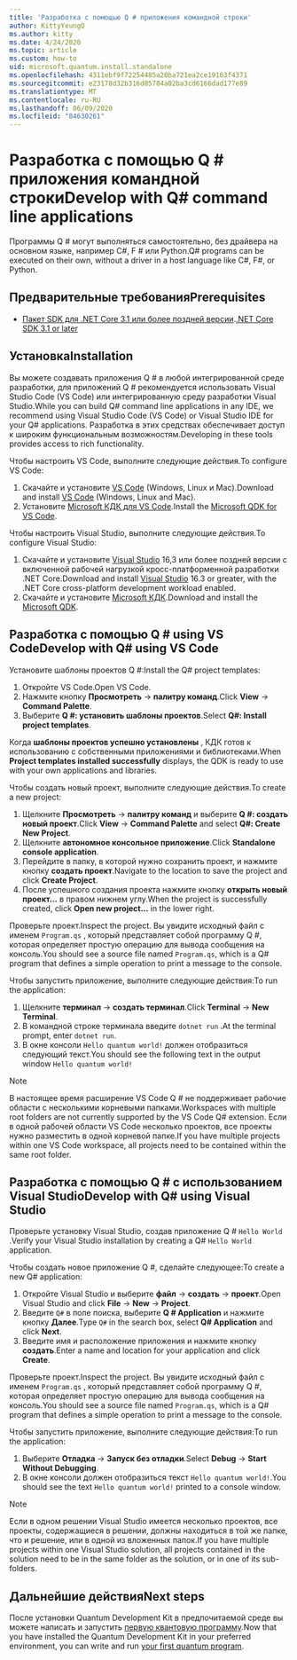 ```yaml
---
title: 'Разработка с помощью Q # приложения командной строки'
author: KittyYeungQ
ms.author: kitty
ms.date: 4/24/2020
ms.topic: article
ms.custom: how-to
uid: microsoft.quantum.install.standalone
ms.openlocfilehash: 4311ebf9f72254485a20ba721ea2ce19163f4371
ms.sourcegitcommit: e23178d32b316d05784a02ba3cd6166dad177e89
ms.translationtype: MT
ms.contentlocale: ru-RU
ms.lasthandoff: 06/09/2020
ms.locfileid: "84630261"
---
```

# <a name="develop-with-q-command-line-applications"></a><span data-ttu-id="283db-102">Разработка с помощью Q # приложения командной строки</span><span class="sxs-lookup"><span data-stu-id="283db-102">Develop with Q# command line applications</span></span>

<span data-ttu-id="283db-103">Программы Q # могут выполняться самостоятельно, без драйвера на основном языке, например C#, F # или Python.</span><span class="sxs-lookup"><span data-stu-id="283db-103">Q# programs can be executed on their own, without a driver in a host language like C#, F#, or Python.</span></span>

## <a name="prerequisites"></a><span data-ttu-id="283db-104">Предварительные требования</span><span class="sxs-lookup"><span data-stu-id="283db-104">Prerequisites</span></span>

- <span data-ttu-id="283db-105">[Пакет SDK для .NET Core 3.1 или более поздней версии](https://www.microsoft.com/net/download).</span><span class="sxs-lookup"><span data-stu-id="283db-105">[.NET Core SDK 3.1 or later](https://www.microsoft.com/net/download)</span></span>

## <a name="installation"></a><span data-ttu-id="283db-106">Установка</span><span class="sxs-lookup"><span data-stu-id="283db-106">Installation</span></span>

<span data-ttu-id="283db-107">Вы можете создавать приложения Q # в любой интегрированной среде разработки, для приложений Q # рекомендуется использовать Visual Studio Code (VS Code) или интегрированную среду разработки Visual Studio.</span><span class="sxs-lookup"><span data-stu-id="283db-107">While you can build Q# command line applications in any IDE, we recommend using Visual Studio Code (VS Code) or Visual Studio IDE for your Q# applications.</span></span> <span data-ttu-id="283db-108">Разработка в этих средствах обеспечивает доступ к широким функциональным возможностям.</span><span class="sxs-lookup"><span data-stu-id="283db-108">Developing in these tools provides access to rich functionality.</span></span>

<span data-ttu-id="283db-109">Чтобы настроить VS Code, выполните следующие действия.</span><span class="sxs-lookup"><span data-stu-id="283db-109">To configure VS Code:</span></span>

1. <span data-ttu-id="283db-110">Скачайте и установите [VS Code](https://code.visualstudio.com/download) (Windows, Linux и Mac).</span><span class="sxs-lookup"><span data-stu-id="283db-110">Download and install [VS Code](https://code.visualstudio.com/download) (Windows, Linux and Mac).</span></span>
2. <span data-ttu-id="283db-111">Установите [Microsoft КДК для VS Code](https://marketplace.visualstudio.com/items?itemName=quantum.quantum-devkit-vscode).</span><span class="sxs-lookup"><span data-stu-id="283db-111">Install the [Microsoft QDK for VS Code](https://marketplace.visualstudio.com/items?itemName=quantum.quantum-devkit-vscode).</span></span>

<span data-ttu-id="283db-112">Чтобы настроить Visual Studio, выполните следующие действия.</span><span class="sxs-lookup"><span data-stu-id="283db-112">To configure Visual Studio:</span></span>

1. <span data-ttu-id="283db-113">Скачайте и установите [Visual Studio](https://visualstudio.microsoft.com/downloads/) 16,3 или более поздней версии с включенной рабочей нагрузкой кросс-платформенной разработки .NET Core.</span><span class="sxs-lookup"><span data-stu-id="283db-113">Download and install [Visual Studio](https://visualstudio.microsoft.com/downloads/) 16.3 or greater, with the .NET Core cross-platform development workload enabled.</span></span>
2. <span data-ttu-id="283db-114">Скачайте и установите [Microsoft КДК](https://marketplace.visualstudio.com/items?itemName=quantum.DevKit).</span><span class="sxs-lookup"><span data-stu-id="283db-114">Download and install the [Microsoft QDK](https://marketplace.visualstudio.com/items?itemName=quantum.DevKit).</span></span>


## <a name="develop-with-q-using-vs-code"></a><span data-ttu-id="283db-115">Разработка с помощью Q # using VS Code</span><span class="sxs-lookup"><span data-stu-id="283db-115">Develop with Q# using VS Code</span></span>

<span data-ttu-id="283db-116">Установите шаблоны проектов Q #:</span><span class="sxs-lookup"><span data-stu-id="283db-116">Install the Q# project templates:</span></span>

1. <span data-ttu-id="283db-117">Откройте VS Code.</span><span class="sxs-lookup"><span data-stu-id="283db-117">Open VS Code.</span></span>
2. <span data-ttu-id="283db-118">Нажмите кнопку **Просмотреть**  ->  **палитру команд**.</span><span class="sxs-lookup"><span data-stu-id="283db-118">Click **View** -> **Command Palette**.</span></span>
3. <span data-ttu-id="283db-119">Выберите **Q #: установить шаблоны проектов**.</span><span class="sxs-lookup"><span data-stu-id="283db-119">Select **Q#: Install project templates**.</span></span>

<span data-ttu-id="283db-120">Когда **шаблоны проектов успешно установлены** , КДК готов к использованию с собственными приложениями и библиотеками.</span><span class="sxs-lookup"><span data-stu-id="283db-120">When **Project templates installed successfully** displays, the QDK is ready to use with your own applications and libraries.</span></span>

<span data-ttu-id="283db-121">Чтобы создать новый проект, выполните следующие действия.</span><span class="sxs-lookup"><span data-stu-id="283db-121">To create a new project:</span></span>

1. <span data-ttu-id="283db-122">Щелкните **Просмотреть**  ->  **палитру команд** и выберите **Q #: создать новый проект**.</span><span class="sxs-lookup"><span data-stu-id="283db-122">Click **View** -> **Command Palette** and select **Q#: Create New Project**.</span></span>
2. <span data-ttu-id="283db-123">Щелкните **автономное консольное приложение**.</span><span class="sxs-lookup"><span data-stu-id="283db-123">Click **Standalone console application**.</span></span>
3. <span data-ttu-id="283db-124">Перейдите в папку, в которой нужно сохранить проект, и нажмите кнопку **создать проект**.</span><span class="sxs-lookup"><span data-stu-id="283db-124">Navigate to the location to save the project and click **Create Project**.</span></span>
4. <span data-ttu-id="283db-125">После успешного создания проекта нажмите кнопку **открыть новый проект...** в правом нижнем углу.</span><span class="sxs-lookup"><span data-stu-id="283db-125">When the project is successfully created, click **Open new project...** in the lower right.</span></span>
        
<span data-ttu-id="283db-126">Проверьте проект.</span><span class="sxs-lookup"><span data-stu-id="283db-126">Inspect the project.</span></span> <span data-ttu-id="283db-127">Вы увидите исходный файл с именем `Program.qs` , который представляет собой программу Q #, которая определяет простую операцию для вывода сообщения на консоль.</span><span class="sxs-lookup"><span data-stu-id="283db-127">You should see a source file named `Program.qs`, which is a Q# program that defines a simple operation to print a message to the console.</span></span>

<span data-ttu-id="283db-128">Чтобы запустить приложение, выполните следующие действия:</span><span class="sxs-lookup"><span data-stu-id="283db-128">To run the application:</span></span>
1. <span data-ttu-id="283db-129">Щелкните **терминал**  ->  **создать терминал**.</span><span class="sxs-lookup"><span data-stu-id="283db-129">Click **Terminal** -> **New Terminal**.</span></span>
2. <span data-ttu-id="283db-130">В командной строке терминала введите `dotnet run` .</span><span class="sxs-lookup"><span data-stu-id="283db-130">At the terminal prompt, enter `dotnet run`.</span></span>
3. <span data-ttu-id="283db-131">В окне консоли `Hello quantum world!` должен отобразиться следующий текст.</span><span class="sxs-lookup"><span data-stu-id="283db-131">You should see the following text in the output window `Hello quantum world!`</span></span>


> [!NOTE]
> <span data-ttu-id="283db-132">В настоящее время расширение VS Code Q # не поддерживает рабочие области с несколькими корневыми папками.</span><span class="sxs-lookup"><span data-stu-id="283db-132">Workspaces with multiple root folders are not currently supported by the VS Code Q# extension.</span></span> <span data-ttu-id="283db-133">Если в одной рабочей области VS Code несколько проектов, все проекты нужно разместить в одной корневой папке.</span><span class="sxs-lookup"><span data-stu-id="283db-133">If you have multiple projects within one VS Code workspace, all projects need to be contained within the same root folder.</span></span>

## <a name="develop-with-q-using-visual-studio"></a><span data-ttu-id="283db-134">Разработка с помощью Q # с использованием Visual Studio</span><span class="sxs-lookup"><span data-stu-id="283db-134">Develop with Q# using Visual Studio</span></span>

<span data-ttu-id="283db-135">Проверьте установку Visual Studio, создав приложение Q # `Hello World` .</span><span class="sxs-lookup"><span data-stu-id="283db-135">Verify your Visual Studio installation by creating a Q# `Hello World` application.</span></span>

<span data-ttu-id="283db-136">Чтобы создать новое приложение Q #, сделайте следующее:</span><span class="sxs-lookup"><span data-stu-id="283db-136">To create a new Q# application:</span></span>
1. <span data-ttu-id="283db-137">Откройте Visual Studio и выберите **файл**  ->  **создать**  ->  **проект**.</span><span class="sxs-lookup"><span data-stu-id="283db-137">Open Visual Studio and click **File** -> **New** -> **Project**.</span></span>
2. <span data-ttu-id="283db-138">Введите `Q#` в поле поиска, выберите **Q # Application** и нажмите кнопку **Далее**.</span><span class="sxs-lookup"><span data-stu-id="283db-138">Type `Q#` in the search box, select **Q# Application** and click **Next**.</span></span>
3. <span data-ttu-id="283db-139">Введите имя и расположение приложения и нажмите кнопку **создать**.</span><span class="sxs-lookup"><span data-stu-id="283db-139">Enter a name and location for your application and click **Create**.</span></span>


<span data-ttu-id="283db-140">Проверьте проект.</span><span class="sxs-lookup"><span data-stu-id="283db-140">Inspect the project.</span></span> <span data-ttu-id="283db-141">Вы увидите исходный файл с именем `Program.qs` , который представляет собой программу Q #, которая определяет простую операцию для вывода сообщения на консоль.</span><span class="sxs-lookup"><span data-stu-id="283db-141">You should see a source file named `Program.qs`, which is a Q# program that defines a simple operation to print a message to the console.</span></span>

<span data-ttu-id="283db-142">Чтобы запустить приложение, выполните следующие действия:</span><span class="sxs-lookup"><span data-stu-id="283db-142">To run the application:</span></span>
1. <span data-ttu-id="283db-143">Выберите **Отладка**  ->  **Запуск без отладки**.</span><span class="sxs-lookup"><span data-stu-id="283db-143">Select **Debug** -> **Start Without Debugging**.</span></span>
2. <span data-ttu-id="283db-144">В окне консоли должен отобразиться текст `Hello quantum world!`.</span><span class="sxs-lookup"><span data-stu-id="283db-144">You should see the text `Hello quantum world!` printed to a console window.</span></span>

> [!NOTE]
> <span data-ttu-id="283db-145">Если в одном решении Visual Studio имеется несколько проектов, все проекты, содержащиеся в решении, должны находиться в той же папке, что и решение, или в одной из вложенных папок.</span><span class="sxs-lookup"><span data-stu-id="283db-145">If you have multiple projects within one Visual Studio solution, all projects contained in the solution need to be in the same folder as the solution, or in one of its sub-folders.</span></span>  


## <a name="next-steps"></a><span data-ttu-id="283db-146">Дальнейшие действия</span><span class="sxs-lookup"><span data-stu-id="283db-146">Next steps</span></span>

<span data-ttu-id="283db-147">После установки Quantum Development Kit в предпочитаемой среде вы можете написать и запустить [первую квантовую программу](xref:microsoft.quantum.quickstarts.qrng).</span><span class="sxs-lookup"><span data-stu-id="283db-147">Now that you have installed the Quantum Development Kit in your preferred environment, you can write and run [your first quantum program](xref:microsoft.quantum.quickstarts.qrng).</span></span>
